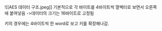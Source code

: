 ![[AES 데이터 구조.jpeg]]
기본적으로 각 바이트를 4바이트씩 열벡터로 보면서 오른쪽에 붙여넣음
->데이터의 크기는 16바이트로 고정됨

키의 경우에는 4바이트씩 한 word로 보고 키를 확장해나감.